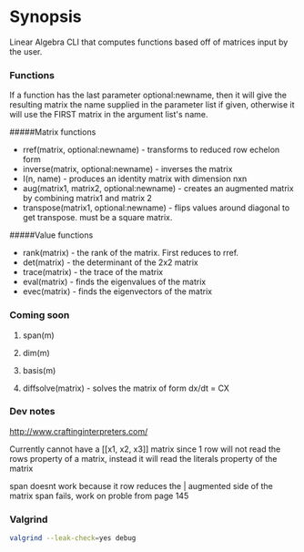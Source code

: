 # Synopsis

Linear Algebra CLI that computes functions based off of matrices input by the user.

### Functions
If a function has the last parameter optional:newname, then it will give the resulting matrix the name supplied in the parameter list if given, otherwise it will use the FIRST matrix in the argument list's name.  

#####Matrix functions
* rref(matrix, optional:newname) - transforms to reduced row echelon form
* inverse(matrix, optional:newname) - inverses the matrix
* I(n, name) - produces an identity matrix with dimension nxn
* aug(matrix1, matrix2, optional:newname) - creates an augmented matrix by combining matrix1 and matrix 2 
* transpose(matrix1, optional:newname) - flips values around diagonal to get transpose. must be a square matrix.

#####Value functions
* rank(matrix) - the rank of the matrix. First reduces to rref.
* det(matrix) - the determinant of the 2x2 matrix
* trace(matrix) - the trace of the matrix
* eval(matrix) - finds the eigenvalues of the matrix
* evec(matrix) - finds the eigenvectors of the matrix

### Coming soon
1. span(m)
1. dim(m)
1. basis(m)

1. diffsolve(matrix) - solves the matrix of form dx/dt = CX

### Dev notes
http://www.craftinginterpreters.com/

Currently cannot have a [[x1, x2, x3]] matrix since 1 row will not read the rows property of a matrix, instead it will read the literals property of the matrix

span doesnt work because it row reduces the | augmented side of the matrix
span fails, work on proble from page 145

### Valgrind
```bash
valgrind --leak-check=yes debug
```
